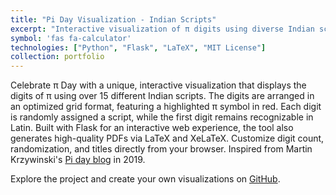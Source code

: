 ```yaml
---
title: "Pi Day Visualization - Indian Scripts"
excerpt: "Interactive visualization of π digits using diverse Indian scripts"
symbol: 'fas fa-calculator'
technologies: ["Python", "Flask", "LaTeX", "MIT License"]
collection: portfolio
---
```


Celebrate π Day with a unique, interactive visualization that displays the digits of π using over 15 different Indian scripts. The digits are arranged in an optimized grid format, featuring a highlighted π symbol in red. Each digit is randomly assigned a script, while the first digit remains recognizable in Latin. Built with Flask for an interactive web experience, the tool also generates high-quality PDFs via LaTeX and XeLaTeX. Customize digit count, randomization, and titles directly from your browser. Inspired from Martin Krzywinski's [Pi day blog](https://mk.bcgsc.ca/pi/piday2019/img/piday.2019.digits.grey.png) in 2019.

Explore the project and create your own visualizations on [GitHub](https://github.com/armandyam/pi_day_indian_scripts).
